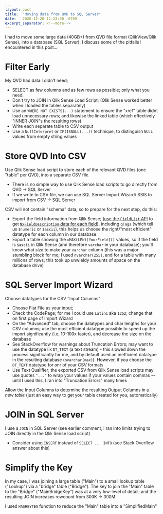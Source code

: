 ```yaml
---
layout: post
title:  "Moving data from QVD to SQL Server"
date:   2020-12-20 11:22:00 -0700
excerpt_separator: <!--more-->
---
```


I had to move some large data (40GB+) from QVD file format (QlikView/Qlik Sense), into a database (SQL Server). I discuss some of the pitfalls I encountered in this post...

<!--more-->

# Filter Early
My QVD had data I didn't need;
 - SELECT as few columns and as few rows as possible; only what you need.
 - Don't try to JOIN in Qlik Sense Load Script; (Qlik Sense worked better when I loaded the tables separately)
 - Use an `WHERE NOT EXISTS(...)` statement to ensure the "xref" table didnt load unnecessary rows; and likewise the linked table (which effectively "INNER JOIN"s the resulting rows)
 - Write each separate table to CSV output
 - Use a `NullInterpret` or `IF(ISNULL(...))` technique, to distinguish `NULL` values from empty string values

# Store QVD Into CSV
Use Qlik Sense load script to store each of the relevant QVD files (one "table" per QVD), into a separate CSV file. 
- There is no simple way to use Qlik Sense load scripts to go directly from QVD -> SQL Server
- If we write to CSV file, we can use SQL Server Import Wizard/ SSIS to import from CSV -> SQL Server

CSV will not contain "schema" data, so to prepare for the next step, do this:
 - Export the field information from Qlik Sense; ([use the `FieldList` API](https://help.qlik.com/en-us/sense-developer/2.1/Subsystems/EngineAPI/Content/Structs/FieldList.htm) to get [`NxFieldDescription` data for each field](https://help.qlik.com/en-US/sense-developer/2.1/Subsystems/EngineAPI/Content/Structs/NxFieldDescription.htm)), including `qTags` (which tell us `$numeric` or `$ascii`), this helps us choose the right/"most efficient" datatype for each column in our database
 - Export a table showing the `=MAX(LEN([YourField]))` values, so if the field is `$ascii` in Qlik Sense (and therefore `varchar` in your database); you'll know what *size* to make your `varchar` column (this was a major stumbling block for me; I used `nvarchar(255)`, and for a table with many millions of rows; this took up unwieldy amounts of space on the database drive)
  
# SQL Server Import Wizard
Choose datatypes for the CSV "Input Columns"
- Choose Flat File as your input;  
- Check the CodePage; for me I could use `Latin1` aka `1252`; change that on first page of Import Wizard
- On the "Advanced" tab, choose the datatypes and char lengths for your CSV columns; use the most efficient datatype possible to speed up the import significantly (i.e. 10-100x faster), and decrease the size on the database
- See StackOverflow for warnings about Truncation Errors; may want to use the datatype lik `DT_TEXT` (a text stream) - this slowed down the process significantly for me, and by default used an inefficient datatype in the resulting database (`nvarchar(max)`). However, if you choose the `DT_TEXT` datatype for onr of your CSV formats
- Use Text Qualifier; the exported CSV from Qlik Sense  load scripts may use quotes `"..."` to wrap your values if your values contain commas -- until I used this, I ran into "Truncation Errors" many times

Allow the Input Columns to determine the resulting Output Columns in a *new table* (just an easy way to get your table created for you, automatically)

# JOIN in SQL Server
I use a `JOIN` in SQL Server (see earlier comment, I ran into limits trying to JOIN directly in the Qlik Sense load script)

 - Consider using `INSERT` instead of `SELECT ... INTO` (see Stack Overflow answer about this)


# Simplify the Key
In my case, I was joining a large table ("Main") to a small lookup table ("Lookup") via a "bridge" table ("Bridge"). The key to join the "Main" table to the "Bridge" ("MainBridgeKey") was at a very low-level of detail; and the resulting JOIN increases rowcount from 300K -> 300M

I used  `HASHBYTES` function to reduce the "Main" table into a "SimplifiedMain" 